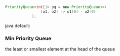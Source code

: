 

```java
PriorityQueue<int[]> pq = new PriorityQueue<>(
                (o1, o2) -> o1[0] - o2[0]
            );
```

java default:

### Min Priority Queue

the least or smallest element at the head of the queue
